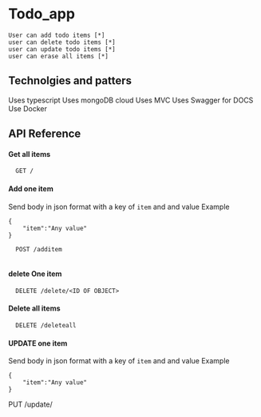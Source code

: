 # Todo_app

    User can add todo items [*]
    user can delete todo items [*]
    user can update todo items [*]
    user can erase all items [*]
    
## Technolgies and patters

Uses typescript 
Uses mongoDB cloud 
Uses MVC 
Uses Swagger for DOCS 
Use Docker 

## API Reference

#### Get all items

```
  GET /
```

#### Add one item

Send body in json format with a key of ```item``` and and value
Example
```
{
    "item":"Any value"
}
```

```
  POST /additem
  
```
#### delete One item

```
  DELETE /delete/<ID OF OBJECT>
```

#### Delete all items

```
  DELETE /deleteall
```

#### UPDATE one item
Send body in json format with a key of ```item``` and and value
Example
```
{
    "item":"Any value"
}

```
PUT /update/<ID OF OBJECT>
```

